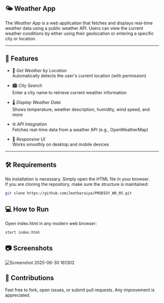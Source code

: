 ## 🌤️ Weather App

The *Weather App* is a web application that fetches and displays real-time weather data using a public weather API. Users can view the current weather conditions by either using their geolocation or entering a specific city or location.

---

## 🚀 Features

- 📍 *Get Weather by Location*  
  Automatically detects the user's current location (with permission)

- 🏙️ *City Search*  
  Enter a city name to retrieve current weather information

- 🌡️ *Display Weather Data*  
  Shows temperature, weather description, humidity, wind speed, and more

- 🌐 *API Integration*  
  Fetches real-time data from a weather API (e.g., OpenWeatherMap)

- 📱 *Responsive UI*  
  Works smoothly on desktop and mobile devices
---

## 🛠️ Requirements

No installation is necessary. Simply open the HTML file in your browser.  
If you are cloning the repository, make sure the structure is maintained:

```bash
git clone https://github.com/Jeetbaraiya/PRODIGY_WD_05.git
```

## 💻 How to Run


Open index.html in any modern web browser:
```bash
start index.html
```

## 📷 Screenshots

![Screenshot 2025-06-30 161302](https://github.com/user-attachments/assets/fe3d9dfb-e5a7-4e67-ad8d-058ff472220b)



## 🤝 Contributions

Feel free to fork, open issues, or submit pull requests. Any improvement is appreciated.
